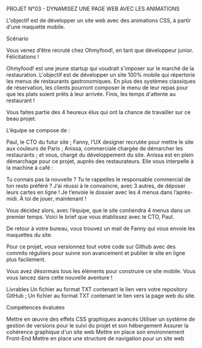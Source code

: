 PROJET N°03 - DYNAMISEZ UNE PAGE WEB AVEC LES ANIMATIONS

L'objectif est de développer un site web avec des animations CSS, à partir d'une maquette mobile.

Scénario

Vous venez d’être recruté chez Ohmyfood!, en tant que développeur junior. Félicitations !

Ohmyfood! est une jeune startup qui voudrait s'imposer sur le marché de la restauration. L'objectif est de développer un site 100% mobile qui répertorie les menus de restaurants gastronomiques. En plus des systèmes classiques de réservation, les clients pourront composer le menu de leur repas pour que les plats soient prêts à leur arrivée. Finis, les temps d'attente au restaurant !

Vous faites partie des 4 heureux élus qui ont la chance de travailler sur ce beau projet.

L’équipe se compose de :

Paul, le CTO du futur site ; Fanny, l’UX designer recrutée pour mettre le site aux couleurs de Paris ; Anissa, commerciale chargée de démarcher les restaurants ; et vous, chargé du développement du site. Anissa est en plein démarchage pour ce projet, auprès des restaurateurs. Elle vous interpelle à la machine à café :

Tu connais pas la nouvelle ? Tu te rappelles le responsable commercial de ton resto préféré ? J’ai réussi à le convaincre, avec 3 autres, de déposer leurs cartes en ligne ! Je t’envoie le dossier avec les 4 menus dans l’après-midi. À toi de jouer, maintenant !

Vous décidez alors, avec l’équipe, que le site contiendra 4 menus dans un premier temps. Voici le brief que vous établissez avec le CTO, Paul.

De retour à votre bureau, vous trouvez un mail de Fanny qui vous envoie les maquettes du site.

Pour ce projet, vous versionnez tout votre code sur Github avec des commits réguliers pour suivre son avancement et publier le site en ligne plus facilement.

Vous avez désormais tous les éléments pour construire ce site mobile. Vous vous lancez dans cette nouvelle aventure !

Livrables Un fichier au format TXT contenant le lien vers votre repository GitHub ; Un fichier au format TXT contenant le lien vers la page web du site.

Compétences évaluées

Mettre en œuvre des effets CSS graphiques avancés Utiliser un système de gestion de versions pour le suivi du projet et son hébergement Assurer la cohérence graphique d'un site web Mettre en place son environnement Front-End Mettre en place une structure de navigation pour un site web
